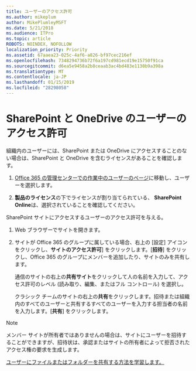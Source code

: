 ```yaml
---
title: ユーザーのアクセス許可
ms.author: mikeplum
author: MikePlumleyMSFT
ms.date: 5/21/2018
ms.audience: ITPro
ms.topic: article
ROBOTS: NOINDEX, NOFOLLOW
localization_priority: Priority
ms.assetid: 67aaea23-025c-4af6-a826-bf97cec216ef
ms.openlocfilehash: 7348294736b72f6a197cd981ecd19e15750f91ca
ms.sourcegitcommit: d6ea5e9458a2b8ceaab3ac4bd483e1130b9a398a
ms.translationtype: MT
ms.contentlocale: ja-JP
ms.lasthandoff: 01/15/2019
ms.locfileid: "28298058"
---
```

# <a name="user-permissions-in-sharepoint-and-onedrive"></a>SharePoint と OneDrive のユーザーのアクセス許可

組織内のユーザーには、SharePoint または OneDrive にアクセスすることのない場合は、SharePoint と OneDrive を含むライセンスがあることを確認します。 
  
1. [Office 365 の管理センターでの作業中のユーザーのページ](https://portal.office.com/adminportal/home#/users)に移動し、ユーザーを選択します。 
    
2. **製品のライセンス**の下でライセンスが割り当てられている、 **SharePoint Online**は、選択されていることを確認してください。 
    
 SharePoint サイトにアクセスするユーザーのアクセス許可を与える。 
  
1. Web ブラウザーでサイトを開きます。
    
2. サイトが Office 365 のグループに属している場合、右上の [設定] アイコンをクリックし、**サイトのアクセス許可**] をクリックします。[**招待**] をクリックし、Office 365 のグループにメンバーを追加したり、サイトのみを共有します。 
    
    通信のサイトの右上の**共有サイト**をクリックして人の名前を入力して、アクセス許可のレベル (読み取り、編集、またはフル コントロール) を選択し。 
    
    クラシック チームのサイトの右上の**共有**をクリックします。招待または組織内のすべてのユーザーと共有するすべてのユーザーを入力する担当者の名前を入力します。[**共有**] をクリックします。
    
> [!NOTE]
> メンバー サイトが所有者ではありませんの場合は、サイトにユーザーを招待することができますが、招待状は、承認またはサイトの所有者によって拒否されたアクセス権の要求を生成します。 
  
[ユーザーにファイルまたはフォルダーを共有する方法を学習します。](https://go.microsoft.com/fwlink/?linkid=533408)
  

